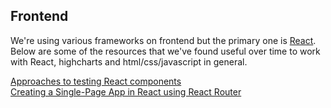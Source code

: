## Frontend

We're using various frameworks on frontend but the primary one is [React](https://facebook.github.io/react/). Below are some of the resources that we've found useful over time to work with React, highcharts and html/css/javascript in general.


[Approaches to testing React components](http://reactkungfu.com/2015/07/approaches-to-testing-react-components-an-overview/)  
[Creating a Single-Page App in React using React Router](https://www.kirupa.com/react/creating_single_page_app_react_using_react_router.htm)
